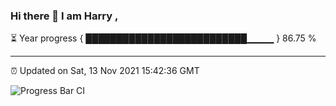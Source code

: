 ### Hi there 👋 I am Harry , 

⏳ Year progress { ██████████████████████████▁▁▁▁ } 86.75 %

---

⏰ Updated on Sat, 13 Nov 2021 15:42:36 GMT

![Progress Bar CI](https://github.com/duykhang68/duykhang68/workflows/Progress%20Bar%20CI/badge.svg)
